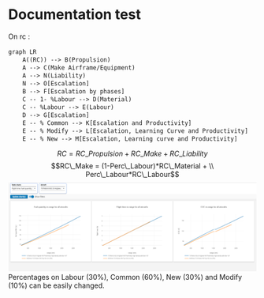 # Documentation test   

On rc : 

```mermaid
graph LR
    A((RC)) --> B(Propulsion)
    A --> C(Make Airframe/Equipment)
    A --> N(Liability)
    N --> O[Escalation]
    B --> F[Escalation by phases]
    C -- 1- %Labour --> D(Material)
    C -- %Labour --> E(Labour)
    D --> G[Escalation]
    E -- % Common --> K[Escalation and Productivity]
    E -- % Modify --> L[Escalation, Learning Curve and Productivity]
    E -- % New --> M[Escalation, Learning curve and Productivity]
```

$$RC = RC\_Propulsion + RC\_Make + RC\_Liability$$
$$RC\_Make = (1-Perc\_Labour)*RC\_Material + \\
Perc\_Labour*RC\_Labour$$
![Test Image](test_doc_image.PNG)
Percentages on Labour (30%), Common (60%), New (30%) and Modify (10%) can be easily changed. 